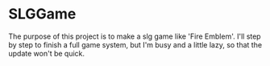# SLGGame
The purpose of this project is to make a slg game like 'Fire Emblem'. I'll step by step to finish a full game system, 
but I'm busy and a little lazy, so that the update won't be quick.
